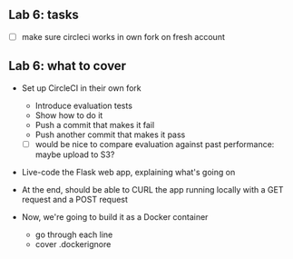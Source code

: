 ## Lab 6: tasks

- [ ] make sure circleci works in own fork on fresh account

## Lab 6: what to cover

- Set up CircleCI in their own fork
    - Introduce evaluation tests
    - Show how to do it
    - Push a commit that makes it fail
    - Push another commit that makes it pass
    - [ ] would be nice to compare evaluation against past performance: maybe upload to S3?

- Live-code the Flask web app, explaining what's going on
- At the end, should be able to CURL the app running locally with a GET request and a POST request

- Now, we're going to build it as a Docker container
    - go through each line
    - cover .dockerignore
